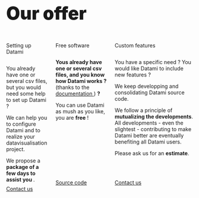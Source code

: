 <h1
  class="has-text-centered mt-6 mb-6 pt-6"
  style="font-weight: 900; line-height: 1.3; font-size: 3rem;">
  Our offer
</h1>

<div class="content">

  <div class="columns mb-6 pb-6 px-3 is-multiline">
    <!-- CONFIGURAITON -->
    <div class="column is-4-tablet is-one-third-desktop mb-6">
      <p class="message is-info is-light is-size-5 is-size-7-touch has-text-centered has-text-weight-bold">
        Setting up Datami
      </p>
      <div
        class="card"
        style="height: 80%;
          display: flex;
          flex-direction: column;">
        <div class="card-content is-size-7-touch">
          <p class="mb-2 has-text-weight-bold">
            You already have one or several csv files, but you would need some help to set up Datami ?
          </p>
          <p class="mb-2">
            We can help you to configure Datami and to realize your datavisualisation project.
          </p>
          <p class="mb-0">
            We propose a <b>package of a few days to assist you </b>.
          </p>
        </div>
      </div>
      <a
        href="mailto:contact@multi.coop"
        class="mt-3 button is-primary is-fullwidth">
        <span
          class="icon mr-3">
          <i class="mdi mdi-email"></i>
        </span>
        Contact us
      </a>
    </div>
    <!-- FREE -->
    <div class="column is-4-tablet is-one-third-desktop mb-6">
      <p class="message is-info is-light is-size-5 is-size-7-touch has-text-centered has-text-weight-bold">
        Free software
      </p>
      <div
        class="card"
        style="height: 80%;
          display: flex;
          flex-direction: column;">
        <div class="card-content is-size-7-touch">
          <p class="mb-2">
            <b>
              Yous already have one or several csv files, and you know how Datami works ?
            </b>
            (thanks to the
            <a href="https://datami-docs.multi.coop">
              documentation
            </a>
            )
            <b>?</b>
          </p>
          <p class="mb-0">
            You can use Datami as mush as you like, you are <b>free</b> !
          </p>
        </div>
      </div>
      <a
        href="https://gitlab.com/multi-coop/datami"
        class="mt-3 button is-light is-fullwidth">
        <span
          class="icon mr-3">
          <i class="mdi mdi-gitlab"></i>
        </span>
        Source code
      </a>
    </div>
    <!-- DEVS -->
    <div class="column is-4-tablet is-one-third-desktop mb-6">
      <p class="message is-info is-light is-size-5 is-size-7-touch has-text-centered has-text-weight-bold">
        Custom features
      </p>
      <div
        class="card"
        style="height: 80%;
          display: flex;
          flex-direction: column;">
        <div class="card-content is-size-7-touch">
          <p class="mb-2 has-text-weight-bold">
            You have a specific need ?
            You would like Datami to include new features ?
          </p>
          <p class="mb-2">
            We keep developping and consolidating Datami source code.
          </p>
          <p class="mb-2">
            We follow a principle of <b>mutualizing the developments</b>.
            All developments - even the slightest - contributing to make Datami better are eventually benefiting all Datami users.
          </p>
          <p class="mb-0">
            Please ask us for an <b>estimate</b>.
          </p>
        </div>
      </div>
      <a
        href="mailto:contact@multi.coop"
        class="mt-3 button is-primary is-fullwidth">
        <span
          class="icon mr-3">
          <i class="mdi mdi-email"></i>
        </span>
        Contact us
      </a>
    </div>
  </div>

</div>
